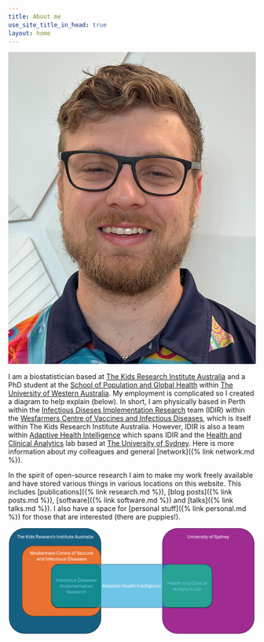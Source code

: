 ```yaml
---
title: About me
use_site_title_in_head: true
layout: home
---
```


<div class="profile-picture-container">
    <img src="/assets/profile.jpg" class="profile-picture" />
</div>

I am a biostatistician based at [The Kids Research Institute Australia](https://www.thekids.org.au/) and a PhD student at the [School of Population and Global Health](https://www.uwa.edu.au/schools/population-global-health) within [The University of Western Australia](https://www.uwa.edu.au/). My employment is complicated so I created a diagram to help explain (below). In short, I am physically based in Perth within the [Infectious Diseses Implementation Research](https://www.thekids.org.au/our-research/early-environment/infection-and-vaccines/infectious-disease-implementation-research/) team (IDIR) within the [Wesfarmers Centre of Vaccines and Infectious Diseases](https://infectiousdiseases.thekids.org.au/), which is itself within The Kids Research Institute Australia. However, IDIR is also a team within [Adaptive Health Intelligence](https://adaptivehealthintelligence.org.au/) which spans IDIR and the [Health and Clinical Analytics](https://www.sydney.edu.au/medicine-health/our-research/research-centres/health-and-clinical-analytics.html) lab based at [The University of Sydney](https://www.sydney.edu.au/). Here is more information about my colleagues and general [network]({% link network.md %}).

In the spirit of open-source research I aim to make my work freely available and have stored various things in various locations on this website. This includes [publications]({% link research.md %}), [blog posts]({% link posts.md %}), [software]({% link software.md %}) and [talks]({% link talks.md %}). I also have a space for [personal stuff]({% link personal.md %}) for those that are interested (there are puppies!).

<div class="ahi-diagram-container">
    <img src="/assets/AHI Diagram.PNG" class="ahi-diagram" />
</div>
